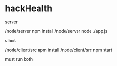 # hackHealth

server

/node/server npm install
/node/server node ./app.js

client

/node/client/src npm install
/node/client/src npm start

must run both